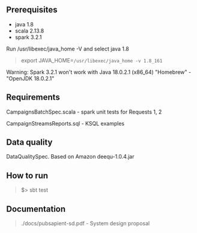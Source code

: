 
## Prerequisites

- java  1.8
- scala  2.13.8
- spark   3.2.1

Run /usr/libexec/java_home -V and select java 1.8
> export JAVA_HOME=`/usr/libexec/java_home -v 1.8_161`

Warning: Spark 3.2.1 won't work with Java 18.0.2.1 (x86_64) "Homebrew" - "OpenJDK 18.0.2.1"  

## Requirements

CampaignsBatchSpec.scala - spark unit tests for Requests 1, 2

CampaignStreamsReports.sql - KSQL examples

## Data quality

DataQualitySpec. Based on Amazon deequ-1.0.4.jar

## How to run

> $> sbt test

## Documentation 
> ./docs/pubsapient-sd.pdf  - System design proposal



